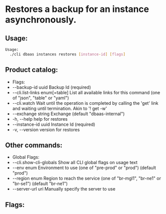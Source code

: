 # Restores a backup for an instance asynchronously.

## Usage:
```bash
Usage:
  ./cli dbaas instances restores [instance-id] [flags]
```

## Product catalog:
- Flags:
- --backup-id uuid                Backup Id (required)
- --cli.list-links enum[=table]   List all available links for this command (one of "json", "table" or "yaml")
- --cli.watch                     Wait until the operation is completed by calling the 'get' link and waiting until termination. Akin to '! get -w'
- --exchange string               Exchange (default "dbaas-internal")
- -h, --help                          help for restores
- --instance-id uuid              Instance Id (required)
- -v, --version                       version for restores

## Other commands:
- Global Flags:
- --cli.show-cli-globals   Show all CLI global flags on usage text
- --env enum               Environment to use (one of "pre-prod" or "prod") (default "prod")
- --region enum            Region to reach the service (one of "br-mgl1", "br-ne1" or "br-se1") (default "br-ne1")
- --server-url uri         Manually specify the server to use

## Flags:
```bash

```

